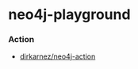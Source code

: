 neo4j-playground
================

### Action
- [dirkarnez/neo4j-action](https://github.com/dirkarnez/neo4j-action)
